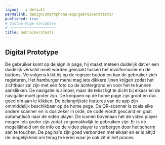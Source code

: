 ```yaml
---
layout   : default
permalink: design/smartphone-app/gebruikerstests/
published: true
# Custom Page Variables
# ─────────────────────
title: Gebruikerstests
---
```


Digital Prototype
-----------------

De gebruiker komt op de sign in page, hij maakt meteen duidelijk dat er een duidelijk verschil moet worden gemaakt tussen het invulformulier en de buttons. Vervolgens klikt hij op de register button en kan de gebruiker zich registeren, Het hamburger menu mag iets dikkere lijnen krijgen zodat het zichtbaar zal zijn met een foto op de achtergrond en voor het te kunnen aanklikken. De navigatie is simpel, maar de tekst ligt te dicht bij elkaar en de navigatie moet groter zijn. De knoppen op de home page zijn groot en dus goed om aan te klikken. De belangrijkste features van de app zijn ommiddelijk beschikbaar op de home page. De QR-scanner is zoals elke andere scanner en is dus zeker in orde, de code wordt gescand en gaat automatisch naar de video player. De iconen bovenaan het de video player mogen iets groter zijn zodat ze gemakkelijk te gebruiken zijn. Er is de mogelijkheid om de info op de video player te verbergen door het scherm aan te touchen. De pagina's zijn goed verbonden met elkaar en er is altijd de mogelijkheid om terug te keren waar je ook zit in het proces.

